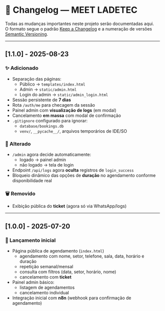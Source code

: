 # 📌 Changelog — MEET LADETEC

Todas as mudanças importantes neste projeto serão documentadas aqui.  
O formato segue o padrão [Keep a Changelog](https://keepachangelog.com/pt-BR/1.0.0/) e a numeração de versões [Semantic Versioning](https://semver.org/lang/pt-BR/).

---

## [1.1.0] - 2025-08-23
### ✨ Adicionado
- Separação das páginas:
  - Público → `templates/index.html`
  - Admin → `static/admin.html`
  - Login do admin → `static/admin_login.html`
- Sessão persistente de **7 dias**
- Rota `/auth/me` para checagem da sessão
- Painel admin com **visualização de logs** (em modal)
- Cancelamento **em massa** com modal de confirmação
- `.gitignore` configurado para ignorar:
  - `database/bookings.db`
  - `venv/`, `__pycache__/`, arquivos temporários de IDE/SO

### 🔄 Alterado
- `/admin` agora decide automaticamente:
  - logado → painel admin
  - não logado → tela de login
- Endpoint `/api/logs` agora **oculta** registros de `login_success`
- Bloqueio dinâmico das opções de **duração** no agendamento conforme disponibilidade real

### 🗑️ Removido
- Exibição pública do **ticket** (agora só via WhatsApp/logs)

---

## [1.0.0] - 2025-07-20
### 🚀 Lançamento inicial
- Página pública de agendamento (`index.html`)  
  - agendamento com nome, setor, telefone, sala, data, horário e duração
  - repetição semanal/mensal
  - consulta com filtros (data, setor, horário, nome)
  - cancelamento com **ticket**
- Painel admin básico:
  - listagem de agendamentos
  - cancelamento individual
- Integração inicial com **n8n** (webhook para confirmação de agendamento)
